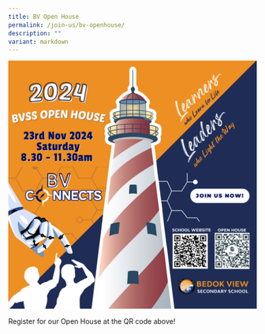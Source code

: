 ```yaml
---
title: BV Open House
permalink: /join-us/bv-openhouse/
description: ""
variant: markdown
---
```

![](/images/BV_Publicity_Banner_2024_Final_Ver___20_x_20_cm_.png)

Register for our Open House at the QR code above!